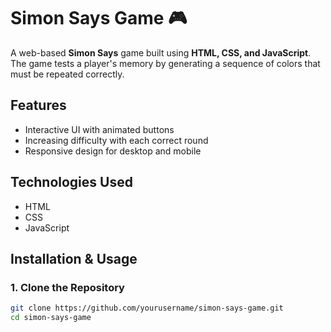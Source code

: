 # Simon Says Game 🎮  

A web-based **Simon Says** game built using **HTML, CSS, and JavaScript**. The game tests a player's memory by generating a sequence of colors that must be repeated correctly.  

## Features  
- Interactive UI with animated buttons  
- Increasing difficulty with each correct round  
- Responsive design for desktop and mobile  

## Technologies Used  
- HTML  
- CSS  
- JavaScript  

## Installation & Usage  

### 1. Clone the Repository  
```bash
git clone https://github.com/yourusername/simon-says-game.git
cd simon-says-game
